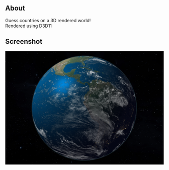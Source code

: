 ## About
Guess countries on a 3D rendered world!  
Rendered using D3D11

## Screenshot
![](screens/game_view.png)
